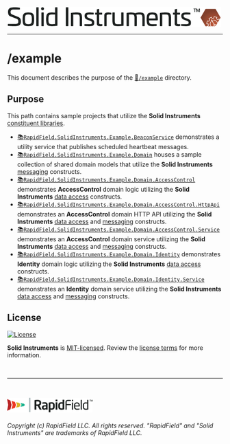 <!--
Copyright (c) RapidField LLC. Licensed under the MIT License. See LICENSE.txt in the project root for license information.
-->

[![Solid Instruments](../SolidInstruments.Logo.Color.Transparent.500w.png)](../README.md)
- - -

# /example

This document describes the purpose of the [:file_folder:`/example`]() directory.

## Purpose

This path contains sample projects that utilize the **Solid Instruments** [constituent libraries](/../src).

- [:books:`RapidField.SolidInstruments.Example.BeaconService`](/example/RapidField.SolidInstruments.Example.BeaconService) demonstrates a utility service that publishes scheduled heartbeat messages.
- [:books:`RapidField.SolidInstruments.Example.Domain`](/example/RapidField.SolidInstruments.Example.Domain) houses a sample collection of shared domain models that utilize the **Solid Instruments** [messaging](../src/RapidField.SolidInstruments.Messaging/README.md) constructs.
- [:books:`RapidField.SolidInstruments.Example.Domain.AccessControl`](/example/RapidField.SolidInstruments.Example.Domain.AccessControl) demonstrates **AccessControl** domain logic utilizing the **Solid Instruments** [data access](../src/RapidField.SolidInstruments.DataAccess/README.md) constructs.
- [:books:`RapidField.SolidInstruments.Example.Domain.AccessControl.HttpApi`](/example/RapidField.SolidInstruments.Example.Domain.AccessControl.HttpApi) demonstrates an **AccessControl** domain HTTP API utilizing the **Solid Instruments** [data access](../src/RapidField.SolidInstruments.DataAccess/README.md) and [messaging](../src/RapidField.SolidInstruments.Messaging/README.md) constructs.
- [:books:`RapidField.SolidInstruments.Example.Domain.AccessControl.Service`](/example/RapidField.SolidInstruments.Example.Domain.AccessControl.Service) demonstrates an **AccessControl** domain service utilizing the **Solid Instruments** [data access](../src/RapidField.SolidInstruments.DataAccess/README.md) and [messaging](../src/RapidField.SolidInstruments.Messaging/README.md) constructs.
- [:books:`RapidField.SolidInstruments.Example.Domain.Identity`](/example/RapidField.SolidInstruments.Example.Domain.Identity) demonstrates **Identity** domain logic utilizing the **Solid Instruments** [data access](../src/RapidField.SolidInstruments.DataAccess/README.md) constructs.
- [:books:`RapidField.SolidInstruments.Example.Domain.Identity.Service`](/example/RapidField.SolidInstruments.Example.Domain.Identity.Service) demonstrates an **Identity** domain service utilizing the **Solid Instruments** [data access](../src/RapidField.SolidInstruments.DataAccess/README.md) and [messaging](../src/RapidField.SolidInstruments.Messaging/README.md) constructs.

## License

[![License](https://img.shields.io/github/license/rapidfield/solid-instruments?style=flat&color=lightseagreen&label=license&logo=open-access&logoColor=lightgrey)](https://github.com/RapidField/solid-instruments/blob/master/LICENSE.txt)

**Solid Instruments** is [MIT-licensed](https://en.wikipedia.org/wiki/MIT_License). Review the [license terms](../LICENSE.txt) for more information.

<br />

- - -

<br />

[![RapidField](../RapidField.Logo.Color.Black.Transparent.200w.png)](https://www.rapidfield.com)

###### Copyright (c) RapidField LLC. All rights reserved. "RapidField" and "Solid Instruments" are trademarks of RapidField LLC.